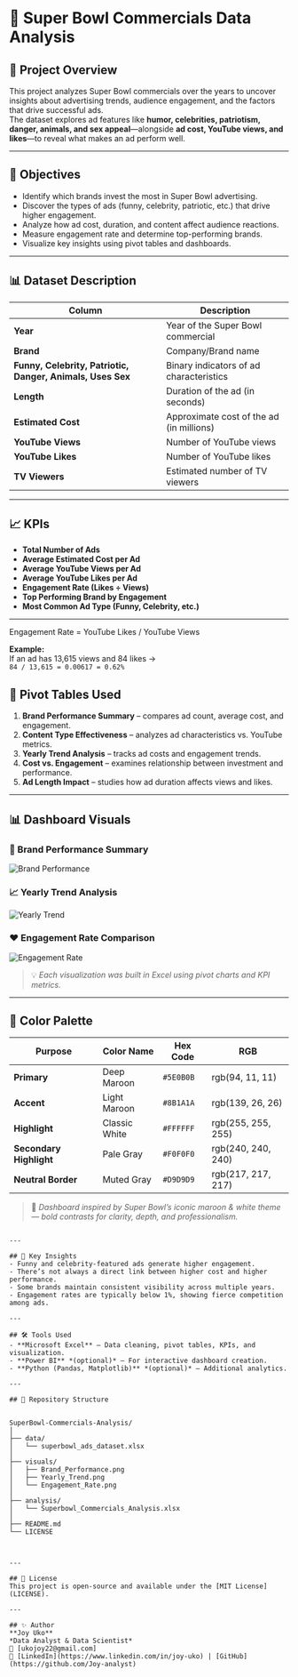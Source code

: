 
# 🏈 Super Bowl Commercials Data Analysis

## 📘 Project Overview
This project analyzes Super Bowl commercials over the years to uncover insights about advertising trends, audience engagement, and the factors that drive successful ads.  
The dataset explores ad features like **humor, celebrities, patriotism, danger, animals, and sex appeal**—alongside **ad cost, YouTube views, and likes**—to reveal what makes an ad perform well.

---

## 🎯 Objectives
- Identify which brands invest the most in Super Bowl advertising.  
- Discover the types of ads (funny, celebrity, patriotic, etc.) that drive higher engagement.  
- Analyze how ad cost, duration, and content affect audience reactions.  
- Measure engagement rate and determine top-performing brands.  
- Visualize key insights using pivot tables and dashboards.

---

## 📊 Dataset Description
| Column | Description |
|---------|-------------|
| **Year** | Year of the Super Bowl commercial |
| **Brand** | Company/Brand name |
| **Funny, Celebrity, Patriotic, Danger, Animals, Uses Sex** | Binary indicators of ad characteristics |
| **Length** | Duration of the ad (in seconds) |
| **Estimated Cost** | Approximate cost of the ad (in millions) |
| **YouTube Views** | Number of YouTube views |
| **YouTube Likes** | Number of YouTube likes |
| **TV Viewers** | Estimated number of TV viewers |

---

## 📈 KPIs
- **Total Number of Ads**
- **Average Estimated Cost per Ad**
- **Average YouTube Views per Ad**
- **Average YouTube Likes per Ad**
- **Engagement Rate (Likes ÷ Views)**
- **Top Performing Brand by Engagement**
- **Most Common Ad Type (Funny, Celebrity, etc.)**

---


Engagement Rate = YouTube Likes / YouTube Views


**Example:**  
If an ad has 13,615 views and 84 likes →  
`84 / 13,615 = 0.00617 = 0.62%`



## 📑 Pivot Tables Used
1. **Brand Performance Summary** – compares ad count, average cost, and engagement.  
2. **Content Type Effectiveness** – analyzes ad characteristics vs. YouTube metrics.  
3. **Yearly Trend Analysis** – tracks ad costs and engagement trends.  
4. **Cost vs. Engagement** – examines relationship between investment and performance.  
5. **Ad Length Impact** – studies how ad duration affects views and likes.

---

## 📊 Dashboard Visuals

### 🧩 Brand Performance Summary
![Brand Performance](visuals/Brand_Performance.png)

### 📈 Yearly Trend Analysis
![Yearly Trend](visuals/Yearly_Trend.png)

### ❤️ Engagement Rate Comparison
![Engagement Rate](visuals/Engagement_Rate.png)

> 💡 *Each visualization was built in Excel using pivot charts and KPI metrics.*

---


## 🎨 Color Palette

| Purpose | Color Name | Hex Code | RGB |
|----------|-------------|-----------|---------|
| **Primary** | Deep Maroon | `#5E0B0B` | rgb(94, 11, 11) |
| **Accent** | Light Maroon | `#8B1A1A` | rgb(139, 26, 26) |
| **Highlight** | Classic White | `#FFFFFF` | rgb(255, 255, 255) |
| **Secondary Highlight** | Pale Gray | `#F0F0F0` | rgb(240, 240, 240) |
| **Neutral Border** | Muted Gray | `#D9D9D9` | rgb(217, 217, 217) |

> 🏈 *Dashboard inspired by Super Bowl’s iconic maroon & white theme — bold contrasts for clarity, depth, and professionalism.*
```

---

## 🧠 Key Insights
- Funny and celebrity-featured ads generate higher engagement.  
- There’s not always a direct link between higher cost and higher performance.  
- Some brands maintain consistent visibility across multiple years.  
- Engagement rates are typically below 1%, showing fierce competition among ads.  

---

## 🛠️ Tools Used
- **Microsoft Excel** – Data cleaning, pivot tables, KPIs, and visualization.  
- **Power BI** *(optional)* – For interactive dashboard creation.  
- **Python (Pandas, Matplotlib)** *(optional)* – Additional analytics.  

---

## 📂 Repository Structure


SuperBowl-Commercials-Analysis/
│
├── data/
│   └── superbowl_ads_dataset.xlsx
│
├── visuals/
│   ├── Brand_Performance.png
│   ├── Yearly_Trend.png
│   └── Engagement_Rate.png
│
├── analysis/
│   └── Superbowl_Commercials_Analysis.xlsx
│
├── README.md
└── LICENSE



---

## 🧾 License
This project is open-source and available under the [MIT License](LICENSE).

---

## ✨ Author
**Joy Uko**  
*Data Analyst & Data Scientist*  
📧 [ukojoy22@gmail.com]  
🔗 [LinkedIn](https://www.linkedin.com/in/joy-uko) | [GitHub](https://github.com/Joy-analyst)
```
